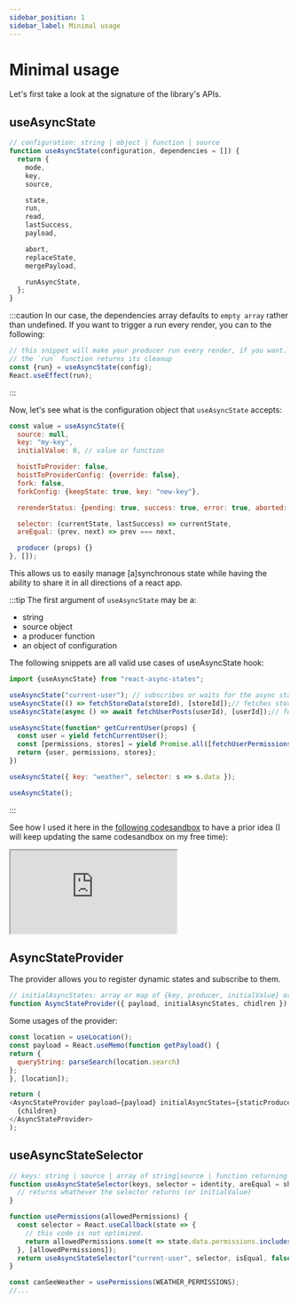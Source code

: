 ```yaml
---
sidebar_position: 1
sidebar_label: Minimal usage
---
```


# Minimal usage

Let's first take a look at the signature of the library's APIs.

## useAsyncState

```javascript
// configuration: string | object | function | source
function useAsyncState(configuration, dependencies = []) {
  return {
    mode,
    key,
    source,

    state,
    run,
    read,
    lastSuccess,
    payload,

    abort,
    replaceState,
    mergePayload,

    runAsyncState,
  };
}
```
:::caution
In our case, the dependencies array defaults to `empty array` rather than undefined. If you want to trigger a run 
every render, you can to the following:

```javascript
// this snippet will make your producer run every render, if you want.
// the `run` function returns its cleanup
const {run} = useAsyncState(config);
React.useEffect(run);
```
:::


Now, let's see what is the configuration object that `useAsyncState` accepts:

```javascript
const value = useAsyncState({
  source: null,
  key: "my-key",
  initialValue: 0, // value or function

  hoistToProvider: false,
  hoistToProviderConfig: {override: false},
  fork: false,
  forkConfig: {keepState: true, key: "new-key"},

  rerenderStatus: {pending: true, success: true, error: true, aborted: true},

  selector: (currentState, lastSuccess) => currentState,
  areEqual: (prev, next) => prev === next,

  producer (props) {}
}, []);
```

This allows us to easily manage [a]synchronous state while having the ability to share it in all directions of a react app.

:::tip
The first argument of `useAsyncState` may be a:
- string
- source object
- a producer function
- an object of configuration

The following snippets are all valid use cases of useAsyncState hook:
```javascript
import {useAsyncState} from "react-async-states";

useAsyncState("current-user"); // subscribes or waits for the async state 'current-user' to appear in the provider
useAsyncState(() => fetchStoreData(storeId), [storeId]);// fetches store data whenever the store id changes
useAsyncState(async () => await fetchUserPosts(userId), [userId]);// fetches user posts

useAsyncState(function* getCurrentUser(props) {
  const user = yield fetchCurrentUser();
  const [permissions, stores] = yield Promise.all([fetchUserPermissions(user.id), fetchUserStores(user.id)]);
  return {user, permissions, stores};
})

useAsyncState({ key: "weather", selector: s => s.data });

useAsyncState();
```
:::

See how I used it here in the [following codesandbox](https://codesandbox.io/s/angry-meitner-lne6o?file=/src/App.js)
to have a prior idea (I will keep updating the same codesandbox on my free time):

<iframe
style={{width: '100%', height: '500px', border: 0, borderRaduis: 4, overflow: 'hidden'}}
src="https://codesandbox.io/embed/angry-meitner-lne6o?fontsize=14&hidenavigation=1&theme=dark"
allow="accelerometer; ambient-light-sensor; camera; encrypted-media; geolocation; gyroscope; hid; microphone; midi; payment; usb; vr; xr-spatial-tracking"
sandbox="allow-forms allow-modals allow-popups allow-presentation allow-same-origin allow-scripts"
></iframe>


## AsyncStateProvider

The provider allows you to register dynamic states and subscribe to them.
```javascript
// initialAsyncStates: array or map of {key, producer, initialValue} or source objects
function AsyncStateProvider({ payload, initialAsyncStates, chidlren }) {}
```

Some usages of the provider:

````javascript
const location = useLocation();
const payload = React.useMemo(function getPayload() {
return {
  queryString: parseSearch(location.search)
};
}, [location]);

return (
<AsyncStateProvider payload={payload} initialAsyncStates={staticProducers}>
  {children}
</AsyncStateProvider>
);
````



## useAsyncStateSelector

```javascript
// keys: string | source | array of string|source | function returning source | string | array of source|string
function useAsyncStateSelector(keys, selector = identity, areEqual = shallowEqual, initialValue = undefined) {
  // returns whathever the selector returns (or initialValue)
}

function usePermissions(allowedPermissions) {
  const selector = React.useCallback(state => {
    // this code is not optimized.
    return allowedPermissions.some(t => state.data.permissions.includes(t));
  }, [allowedPermissions]);
  return useAsyncStateSelector("current-user", selector, isEqual, false);
}

const canSeeWeather = usePermissions(WEATHER_PERMISSIONS);
//...
```
